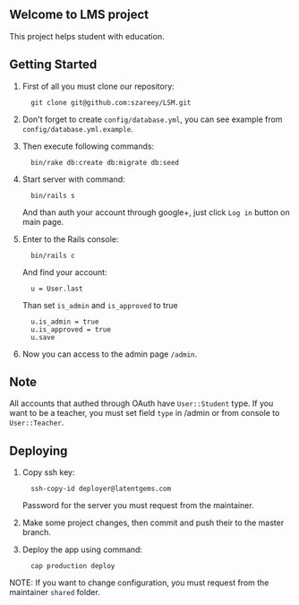 ## Welcome to LMS project

This project helps student with education.

## Getting Started

1. First of all you must clone our repository:

         git clone git@github.com:szareey/LSM.git

2. Don't forget to create `config/database.yml`, you can
   see example from `config/database.yml.example`.

3. Then execute following commands:

         bin/rake db:create db:migrate db:seed

4. Start server with command:
     
         bin/rails s

   And than auth your account through google+, just click `Log in` button on main page.
5. Enter to the Rails console:

         bin/rails c

   And find your account:

         u = User.last

   Than set `is_admin` and `is_approved` to true

         u.is_admin = true
         u.is_approved = true
         u.save

6. Now you can access to the admin page `/admin`.

## Note

All accounts that authed through OAuth have `User::Student` type. If you want
to be a teacher, you must set field `type` in /admin or from console to `User::Teacher`.

## Deploying

1. Copy ssh key:

         ssh-copy-id deployer@latentgems.com

   Password for the server you must request from the maintainer.
2. Make some project changes, then commit and push their to the master branch.
3. Deploy the app using command:

         cap production deploy

NOTE: If you want to change configuration, you must request from the maintainer `shared` folder.
